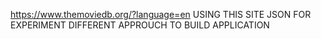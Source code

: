 https://www.themoviedb.org/?language=en
USING THIS SITE JSON FOR EXPERIMENT DIFFERENT APPROUCH TO BUILD APPLICATION
